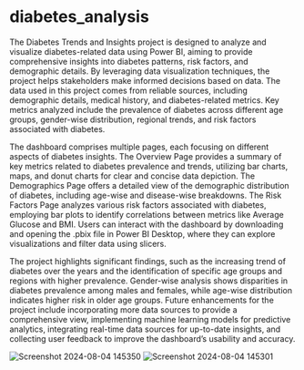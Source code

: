 # diabetes_analysis

The Diabetes Trends and Insights project is designed to analyze and visualize diabetes-related data using Power BI, aiming to provide comprehensive insights into diabetes patterns, risk factors, and demographic details. By leveraging data visualization techniques, the project helps stakeholders make informed decisions based on data. The data used in this project comes from reliable sources, including demographic details, medical history, and diabetes-related metrics. Key metrics analyzed include the prevalence of diabetes across different age groups, gender-wise distribution, regional trends, and risk factors associated with diabetes.

The dashboard comprises multiple pages, each focusing on different aspects of diabetes insights. The Overview Page provides a summary of key metrics related to diabetes prevalence and trends, utilizing bar charts, maps, and donut charts for clear and concise data depiction. The Demographics Page offers a detailed view of the demographic distribution of diabetes, including age-wise and disease-wise breakdowns. The Risk Factors Page analyzes various risk factors associated with diabetes, employing bar plots to identify correlations between metrics like Average Glucose and BMI. Users can interact with the dashboard by downloading and opening the .pbix file in Power BI Desktop, where they can explore visualizations and filter data using slicers.

The project highlights significant findings, such as the increasing trend of diabetes over the years and the identification of specific age groups and regions with higher prevalence. Gender-wise analysis shows disparities in diabetes prevalence among males and females, while age-wise distribution indicates higher risk in older age groups. Future enhancements for the project include incorporating more data sources to provide a comprehensive view, implementing machine learning models for predictive analytics, integrating real-time data sources for up-to-date insights, and collecting user feedback to improve the dashboard’s usability and accuracy.

![Screenshot 2024-08-04 145350](https://github.com/user-attachments/assets/07487b52-5bfa-4bef-a084-84c3f6f25e7c)
![Screenshot 2024-08-04 145301](https://github.com/user-attachments/assets/4a5bf098-138d-4937-b109-3a6938b8abd1)
